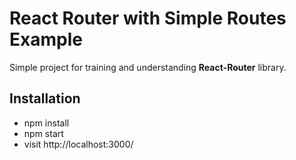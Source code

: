 # React Router with Simple Routes Example
Simple project for training and understanding **React-Router** library.

## Installation
- npm install
- npm start
- visit http://localhost:3000/